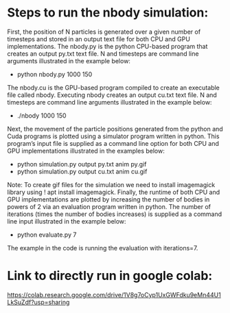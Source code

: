# Steps to run the nbody simulation: 

First, the position of
N particles is generated over a given number of timesteps and
stored in an output text file for both CPU and GPU implementations.
The nbody.py is the python CPU-based program that
creates an output py.txt text file. N and timesteps are command
line arguments illustrated in the example below:


*   python nbody.py 1000 150

The nbody.cu is the GPU-based program compiled to create
an executable file called nbody. Executing nbody creates an
output cu.txt text file. N and timesteps are command line
arguments illustrated in the example below:


*   ./nbody 1000 150

Next, the movement of the particle positions generated from
the python and Cuda programs is plotted using a simulator
program written in python. This program’s input file is
supplied as a command line option for both CPU and GPU
implementations illustrated in the examples below:


*   python simulation.py output py.txt anim py.gif
*   python simulation.py output cu.txt anim cu.gif


Note: To create gif files for the simulation we need to install
imagemagick library using ! apt install imagemagick.
Finally, the runtime of both CPU and GPU implementations
are plotted by increasing the number of bodies in powers of 2
via an evaluation program written in python. The number of
iterations (times the number of bodies increases) is supplied
as a command line input illustrated in the example below:


*   python evaluate.py 7

The example in the code is running the evaluation with iterations=7.


# Link to directly run in google colab:

https://colab.research.google.com/drive/1V8g7oCyp1UxGWFdku9eMn44U1LkSuZdf?usp=sharing


